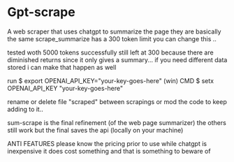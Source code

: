 # Gpt-scrape
A web scraper that uses chatgpt to summarize the page
they are basically the same scrape_summarize has a 300 token limit 
you can change this ..

tested woth 5000 tokens successfully still left at 300 because there are diminished returns
since it only gives a summary... if you need different data stored i can make that happen as well

run $ export OPENAI_API_KEY="your-key-goes-here"
 (win) CMD $ setx OPENAI_API_KEY "your-key-goes-here"

rename or delete file "scraped" between scrapings or mod the code to keep adding to it.. 

sum-scrape is the final refinement (of the web page summarizer) the others still work but the final saves the api (locally on your machine)

ANTI FEATURES please know the pricing prior to use while
chatgpt is inexpensive it does cost something and that is something to 
beware of

